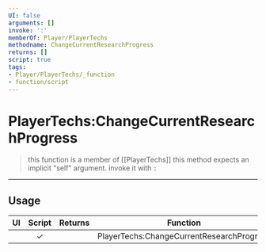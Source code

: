 ```yaml
---
UI: false
arguments: []
invoke: ':'
memberOf: Player/PlayerTechs
methodname: ChangeCurrentResearchProgress
returns: []
script: true
tags:
- Player/PlayerTechs/_function
- function/script
---
```

# PlayerTechs:ChangeCurrentResearchProgress
> this function is a member of [[PlayerTechs]]
> this method expects an implicit "self" argument. invoke it with `:`
-----
## Usage
|  UI | Script | Returns | Function | Arguments |
|:---:|:------:|-------:|:--------:|:---------|
| |✓||PlayerTechs:ChangeCurrentResearchProgress||
